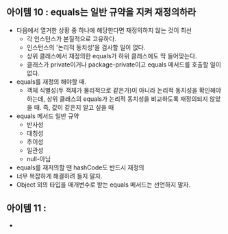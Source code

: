 ## 아이템 10 : equals는 일반 규약을 지켜 재정의하라
- 다음에서 열거한 상황 중 하나에 해당한다면 재정의하지 않는 것이 최선
	- 각 인스턴스가 본질적으로 고유하다.
	- 인스턴스의 '논리적 동치성'을 검사할 일이 없다.
	- 상위 클래스에서 재정의한 equals가 하위 클래스에도 딱 들어맞는다.
	- 클래스가 private이거나 package-private이고 equals 메서드를 호출할 일이 없다.
- equals를 재정의 해야할 때.
	- 객체 식별성(두 객체가 물리적으로 같은가)이 아니라 논리적 동치성을 확인해야 하는데, 상위 클래스의 equals가 논리적 동치성을 비교하도록 재정의되지 않았을 때. 즉, 값이 같은지 알고 싶을 때
- equals 메서드 일반 규약
	- 반사성
	- 대칭성
	- 추이성
	- 일관성
	- null-아님
- equals를 재저의할 땐 hashCode도 반드시 재정의
- 너무 복잡하게 해결하려 들지 말자.
- Object 외의 타입을 매개변수로 받는 equals 메서드는 선언하지 말자.

## 아이템 11 : 
- 